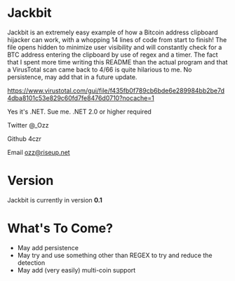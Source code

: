 # Jackbit
Jackbit is an extremely easy example of how a Bitcoin address clipboard hijacker can work, with a whopping 14 lines of code from start to finish! The file opens hidden to minimize user visibility and will constantly check for a BTC address entering the clipboard by use of regex and a timer. The fact that I spent more time writing this README than the actual program and that a VirusTotal scan came back to 4/66 is quite hilarious to me. No persistence, may add that in a future update.

https://www.virustotal.com/gui/file/f435fb0f789cb6bde6e289984bb2be7d4dba8101c53e829c60fd7fe8476d0710?nocache=1

Yes it's .NET. Sue me. .NET 2.0 or higher required

Twitter @_Ozz

Github 4czr

Email ozz@riseup.net

# Version
Jackbit is currently in version **0.1**

# What's To Come?
- May add persistence
- May try and use something other than REGEX to try and reduce the detection
- May add (very easily) multi-coin support
